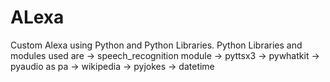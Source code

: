 # ALexa
Custom Alexa using Python and Python Libraries. 
Python Libraries and modules used are
-> speech_recognition module
-> pyttsx3
-> pywhatkit
-> pyaudio as pa 
-> wikipedia
->  pyjokes
-> datetime

